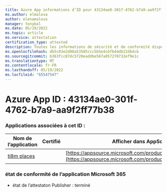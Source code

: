 ```yaml
---
title: Azure App informations d’ID pour 43134ae0-301f-4762-b7a9-aa9f2ff77b38
ms.author: elmalova
author: elenamalova
manager: tonybal
ms.date: 05/19/2022
ms.topic: article
ms.service: attestation
certification_type: attested
description: Toutes les informations de sécurité et de conformité disponibles pour 43134ae0-301f-4762-b7a9-aa9f2ff77b38.
ms.openlocfilehash: db5c03e2d98a53585ccc5b5e4cbfb44db22db4cb
ms.sourcegitcommit: b363fcc87dc5720eaddbe567a857270732ef9e1c
ms.translationtype: MT
ms.contentlocale: fr-FR
ms.lasthandoff: 05/19/2022
ms.locfileid: "65547547"
---
```

# <a name="azure-app-id-43134ae0-301f-4762-b7a9-aa9f2ff77b38"></a>Azure App ID : 43134ae0-301f-4762-b7a9-aa9f2ff77b38


### <a name="apps-associated-with-this-id"></a>Applications associées à cet ID :
| **Nom de l’application** | **Certifié** | **Afficher dans AppSource** |
|--------------|---------------|-----------------------|
| [ti8m places](../forward/WA200003311.md) |  | [https://appsource.microsoft.com/product/office/WA200003311](https://appsource.microsoft.com/product/office/WA200003311) |

### <a name="microsoft-365-app-compliance-status"></a>état de conformité de l’application Microsoft 365
- état de l’attestaton Publisher : terminé
